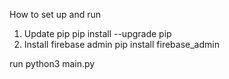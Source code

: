 How to set up and run
1. Update pip
pip install --upgrade pip
2. Install firebase admin
pip install firebase_admin

run python3 main.py